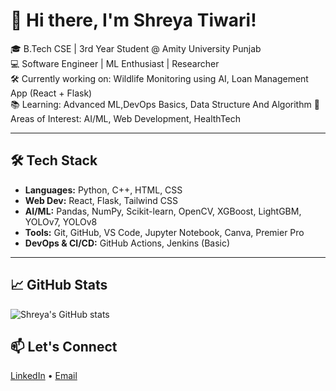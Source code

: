 # 👋 Hi there, I'm Shreya Tiwari!

🎓 B.Tech CSE | 3rd Year Student @ Amity University Punjab  
💻 Software Engineer | ML Enthusiast | Researcher  
🛠️ Currently working on: Wildlife Monitoring using AI, Loan Management App (React + Flask)  
📚 Learning: Advanced ML,DevOps Basics, Data Structure And Algorithm 
🧠 Areas of Interest: AI/ML, Web Development, HealthTech

---

## 🛠️ Tech Stack
- **Languages:** Python, C++, HTML, CSS  
- **Web Dev:** React, Flask, Tailwind CSS  
- **AI/ML:** Pandas, NumPy, Scikit-learn, OpenCV, XGBoost, LightGBM, YOLOv7, YOLOv8
- **Tools:** Git, GitHub, VS Code, Jupyter Notebook, Canva, Premier Pro
- **DevOps & CI/CD:** GitHub Actions, Jenkins (Basic)

---

## 📈 GitHub Stats
![Shreya's GitHub stats](https://github-readme-stats.vercel.app/api?username=your-username&show_icons=true&theme=radical)

## 📫 Let's Connect
[LinkedIn]((https://www.linkedin.com/in/shreya-tiwari18/))  • [Email](shreyat1818@gmail.com)

<!---
shreyat81/shreyat81 is a ✨ special ✨ repository because its `README.md` (this file) appears on your GitHub profile.
You can click the Preview link to take a look at your changes.
--->
